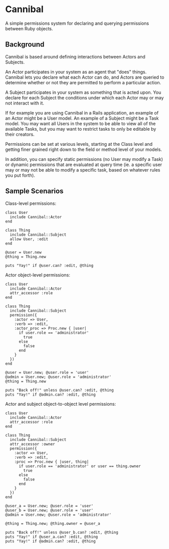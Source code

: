 Cannibal
========

A simple permissions system for declaring and querying permissions between Ruby objects.

Background
----------

Cannibal is based around defining interactions between Actors and Subjects.

An Actor participates in your system as an agent that "does" things. Cannibal lets you declare what
each Actor can do, and Actors are queried to determine whether or not they are permitted to perform
a particular action.

A Subject participates in your system as something that is acted upon. You declare for each Subject
the conditions under which each Actor may or may not interact with it.

If for example you are using Cannibal in a Rails application, an example of an Actor might be a
User model. An example of a Subject might be a Task model. You may want all Users in the system to
be able to view all of the available Tasks, but you may want to restrict tasks to only be editable
by their creators.

Permissions can be set at various levels, starting at the Class level and getting finer grained
right down to the field or method level of your models.

In addition, you can specify static permissions (no User may modify a Task) or dynamic permissions
that are evaluated at query time (ie. a specific user may or may not be able to modify a specific
task, based on whatever rules you put forth).

Sample Scenarios
----------------

Class-level permissions:

    class User
      include Cannibal::Actor
    end

    class Thing
      include Cannibal::Subject
      allow User, :edit
    end

    @user = User.new
    @thing = Thing.new

    puts "Yay!" if @user.can? :edit, @thing

Actor object-level permissions:

    class User
      include Cannibal::Actor
      attr_accessor :role
    end

    class Thing
      include Cannibal::Subject
      permission({
        :actor => User,
        :verb => :edit,
        :actor_proc => Proc.new { |user|
          if user.role == 'administrator'
            true
          else
            false
          end
        }
      })
    end

    @user = User.new; @user.role = 'user'
    @admin = User.new; @user.role = 'administrator'
    @thing = Thing.new

    puts "Back off!" unless @user.can? :edit, @thing
    puts "Yay!" if @admin.can? :edit, @thing

Actor and subject object-to-object level permissions:

    class User
      include Cannibal::Actor
      attr_accessor :role
    end

    class Thing
      include Cannibal::Subject
      attr_accessor :owner
      permission({
        :actor => User,
        :verb => :edit,
        :proc => Proc.new { |user, thing|
          if user.role == 'administrator' or user == thing.owner
            true
          else
            false
          end
        }
      })
    end

    @user_a = User.new; @user.role = 'user'
    @user_b = User.new; @user.role = 'user'
    @admin = User.new; @user.role = 'administrator'

    @thing = Thing.new; @thing.owner = @user_a

    puts "Back off!" unless @user_b.can? :edit, @thing
    puts "Yay!" if @user_a.can? :edit, @thing
    puts "Yay!" if @admin.can? :edit, @thing

